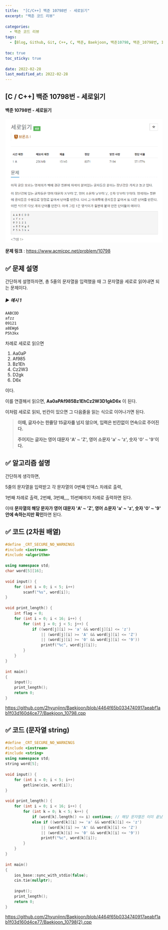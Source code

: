 ```yaml
---
title:  "[C/C++] 백준 10798번 - 세로읽기"
excerpt: "백준 코드 리뷰"

categories:
  - 백준 코드 리뷰
tags:
  - [Blog, Github, Git, C++, C, 백준, Baekjoon, 백준10798, 백준_10798번, 10798번, c++_10798, 10798_c++]

toc: true
toc_sticky: true

date: 2022-02-28
last_modified_at: 2022-02-28
---
```


## [C / C++] 백준 10798번 - 세로읽기

#### 백준 10798번 - 세로읽기

![10798.png](https://github.com/2hyunjinn/2hyunjinn.github.io/blob/master/_posts/BAEKJOON/2022-02-28-10798-posting.assets/10798.png?raw=true)

**문제 링크** : <https://www.acmicpc.net/problem/10798>



## ✅ 문제 설명

간단하게 설명하자면, 총 5줄의 문자열을 입력했을 때 그 문자열을 세로로 읽어내면 되는 문제이다.

##### ▶ 예시 1

```
AABCDD
afzz
09121
a8EWg6
P5h3kx
```

차례로 세로로 읽으면

1. Aa0aP
2. Af985
3. Bz1Eh
4. Cz2W3
5. D2gk
6. D6x

이다.

이를 연결해서 읽으면, **Aa0aPAf985Bz1EhCz2W3D1gkD6x** 이 된다.

이처럼 세로로 읽되, 빈칸이 있으면 그 다음줄을 읽는 식으로 이어나가면 된다.



> **이때, 글자수는 한줄당 15글자를 넘지 않으며, 입력은 빈칸없이 연속으로 주어진다.**
>
> **주어지는 글자는 영어 대문자 'A' ~ 'Z', 영어 소문자 'a' ~ 'z', 숫자 '0' ~ '9'이다.**





## ✅ 알고리즘 설명

간단하게 생각하면, 

5줄의 문자열을 입력받고 각 문자열의 0번째 인덱스 차례로 출력, 

1번째 차례로 출력, 2번째, 3번째,,,, 15번째까지 차례로 출력하면 된다.

이때 **문자열의 해당 문자가 영어 대문자 'A' ~ 'Z', 영어 소문자 'a' ~ 'z', 숫자 '0' ~ '9' 안에 속하는지만 확인**하면 된다.



## ✅ 코드 (2차원 배열)

```c++
#define _CRT_SECURE_NO_WARNINGS
#include <iostream>
#include <algorithm>

using namespace std;
char word[5][16];

void input() {
    for (int i = 0; i < 5; i++)
        scanf("%s", word[i]);
}

void print_length() {
    int flag = 0;
    for (int i = 0; i < 16; i++) {
        for (int j = 0; j < 5; j++) {
            if ((word[j][i] >= 'a' && word[j][i] <= 'z')
                || (word[j][i] >= 'A' && word[j][i] <= 'Z')
                || (word[j][i] >= '0' && word[j][i] <= '9'))
                printf("%c", word[j][i]);
        }
    }
}

int main()
{
    input();
    print_length();
    return 0;
}
```

<https://github.com/2hyunjinn/Baekjoon/blob/4464f65b0334740917aeabf1ab1f03d160d4ce77/Baekjoon_10798.cpp>



## ✅ 코드 (문자열 string)

```c++
#define _CRT_SECURE_NO_WARNINGS
#include <iostream>
#include <string>
using namespace std;
string word[5];

void input() {
	for (int i = 0; i < 5; i++)
		getline(cin, word[i]);
}

void print_length() {
	for (int i = 0; i < 16; i++) {
		for (int k = 0; k < 5; k++) {
			if (word[k].length() <= i) continue; // 해당 문자열은 이미 끝났다면 건너뛰기
			else if ((word[k][i] >= 'a' && word[k][i] <= 'z') 
				|| (word[k][i] >= 'A' && word[k][i] <= 'Z') 
				|| (word[k][i] >= '0' && word[k][i] <= '9'))
				printf("%c", word[k][i]);
		}
	}
}

int main()
{
	ios_base::sync_with_stdio(false);
	cin.tie(nullptr);

	input();
	print_length();
	return 0;
}
```

<https://github.com/2hyunjinn/Baekjoon/blob/4464f65b0334740917aeabf1ab1f03d160d4ce77/Baekjoon_10798(2).cpp>
